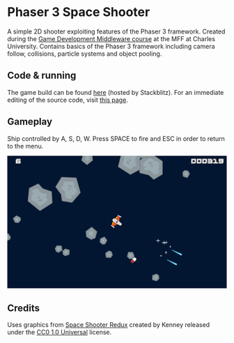 Phaser 3 Space Shooter
=========

A simple 2D shooter exploiting features of the Phaser 3 framework. Created during the [Game Development Middleware course](https://gamedev.cuni.cz/study/fields/game-programming-mff-cuni-cz/) at the MFF at Charles University. Contains basics of the Phaser 3 framework including camera follow, collisions, particle systems and object pooling.
## Code & running

The game build can be found [here](https://star-shooter-ultimate.stackblitz.io/) (hosted by Stackblitz). For an immediate editing of the source code, visit [this page](https://stackblitz.com/edit/star-shooter-ultimate).

## Gameplay
Ship controlled by A, S, D, W. Press SPACE to fire and ESC in order to return to the menu.

<p align="center">
  <img src="_img/gameplay.png">
</p>

## Credits

Uses graphics from [Space Shooter Redux](https://www.kenney.nl/assets/space-shooter-redux) created by Kenney released under the 
[CC0 1.0 Universal](https://creativecommons.org/publicdomain/zero/1.0/) license.

